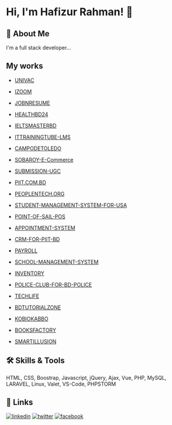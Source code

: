 
# Hi, I'm Hafizur Rahman! 👋


## 🚀 About Me
I'm a full stack developer...


## My works


- [UNIVAC](https://univac.ugc.gov.bd)

- [IZOOM](https://izoom.com.bd)

- [JOBNRESUME](https://jobnresume.com)

- [HEALTHBD24](https://healthbd24.com)

- [IELTSMASTERBD](https://www.ieltsmasterbd.com)

- [ITTRAININGTUBE-LMS](https://ittrainingtube.com/v3)

- [CAMPODETOLEDO](https://camposdetoledo.com)

- [SOBAROY-E-Commerce](https://sobaroy.com)

- [SUBMISSION-UGC](http://submission-ugc.gov.bd)

- [PIIT.COM.BD](https://piit.com.bd)

- [PEOPLENTECH.ORG](https://peoplentech.org)

- [STUDENT-MANAGEMENT-SYSTEM-FOR-USA](https://sms.peoplentech.com)

- [POINT-OF-SAIL-POS](https://new.apps.piit.us/pnt-pos)

- [APPOINTMENT-SYSTEM](https://apps.piit.us/appointment)

- [CRM-FOR-PIIT-BD](https://crm.peoplentech.com.bd)

- [PAYROLL](https://payroll.peoplentech.com)

- [SCHOOL-MANAGEMENT-SYSTEM](https://apps.piit.us/school-management)

- [INVENTORY](https://apps.piit.us/inventory/demo)

- [POLICE-CLUB-FOR-BD-POLICE](https://apps.piit.us/police-club-v1)

- [TECHLIFE](https://www.techlife.com.bd)

- [BDTUTORIALZONE](https://bdtutorialzone.com)

- [KOBIOKABBO](https://kobiokabbo.com)

- [BOOKSFACTORY](https://booksfactory.com.bd)

- [SMARTILLUSION](https://smartillusion.com)


## 🛠 Skills & Tools
HTML, CSS, Boostrap, Javascript, jQuery, Ajax, Vue, PHP, MySQL, LARAVEL, Linux, Valet, VS-Code, PHPSTORM


## 🔗 Links
[![linkedin](https://img.shields.io/badge/linkedin-0A66C2?style=for-the-badge&logo=linkedin&logoColor=white)](https://www.linkedin.com/in/hafizur-rahman-8b578488/)
[![twitter](https://img.shields.io/badge/twitter-1DA1F2?style=for-the-badge&logo=twitter&logoColor=white)](https://twitter.com/coderpick)
[![facebook](https://img.shields.io/badge/twitter-4267B2?style=for-the-badge&logo=facebook&logoColor=white)](https://www.facebook.com/hafizuritp)
